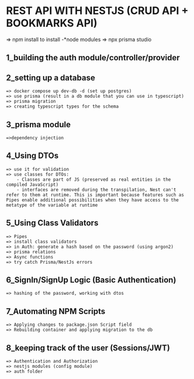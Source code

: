 # REST API WITH NESTJS (CRUD API + BOOKMARKS API)

=> npm install to install -*node modules
=> npx prisma studio
## 1_building the auth module/controller/provider
## 2_setting up a database  
    => docker compose up dev-db -d (set up postgres)
    => use prisma (result in a db module that you can use in typescript)
    => prisma migration
    => creating typescript types for the schema
## 3_prisma module
    =>dependency injection
## 4_Using DTOs
    => use it for validation
    => use classes for DTOs:
        - Classes are part of JS (preserved as real entities in the compiled JavaScript)
        - interfaces are removed during the transpilation, Nest can't refer to them at runtime. This is important because features such as Pipes enable additional possibilities when they have access to the metatype of the variable at runtime
## 5_Using Class Validators
    => Pipes
    => install class validators
    => in Auth: generate a hash based on the password (using argon2)
    => prisma relations
    => Async functions
    => try catch Prisma/NestJs errors
## 6_SignIn/SignUp Logic (Basic Authentication)
    => hashing of the password, working with dtos
## 7_Automating NPM Scripts
    => Applying changes to package.json Script field
    => Rebuilding container and applying migration to the db
## 8_keeping track of the user (Sessions/JWT)
    => Authentication and Authorization
    => nestjs modules (config module)
    => auth folder

    
